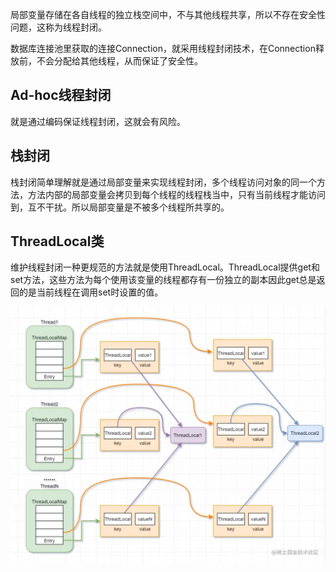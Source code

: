 
局部变量存储在各自线程的独立栈空间中，不与其他线程共享，所以不存在安全性问题，这称为线程封闭。

数据库连接池里获取的连接Connection，就采用线程封闭技术，在Connection释放前，不会分配给其他线程，从而保证了安全性。

## Ad-hoc线程封闭

就是通过编码保证线程封闭，这就会有风险。

## 栈封闭

栈封闭简单理解就是通过局部变量来实现线程封闭，多个线程访问对象的同一个方法，方法内部的局部变量会拷贝到每个线程的线程栈当中，只有当前线程才能访问到，互不干扰。所以局部变量是不被多个线程所共享的。

## ThreadLocal类

维护线程封闭一种更规范的方法就是使用ThreadLocal。ThreadLocal提供get和set方法，这些方法为每个使用该变量的线程都存有一份独立的副本因此get总是返回的是当前线程在调用set时设置的值。

![](assets/线程封闭与ThreadLocal类/TreadLocal.png)
